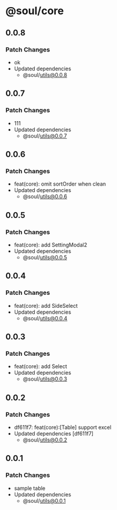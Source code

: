 # @soul/core

## 0.0.8

### Patch Changes

- ok
- Updated dependencies
  - @soul/utils@0.0.8

## 0.0.7

### Patch Changes

- 111
- Updated dependencies
  - @soul/utils@0.0.7

## 0.0.6

### Patch Changes

- feat(core): omit sortOrder when clean
- Updated dependencies
  - @soul/utils@0.0.6

## 0.0.5

### Patch Changes

- feat(core): add SettingModal2
- Updated dependencies
  - @soul/utils@0.0.5

## 0.0.4

### Patch Changes

- feat(core): add SideSelect
- Updated dependencies
  - @soul/utils@0.0.4

## 0.0.3

### Patch Changes

- feat(core): add Select
- Updated dependencies
  - @soul/utils@0.0.3

## 0.0.2

### Patch Changes

- df611f7: feat(core):[Table] support excel
- Updated dependencies [df611f7]
  - @soul/utils@0.0.2

## 0.0.1

### Patch Changes

- sample table
- Updated dependencies
  - @soul/utils@0.0.1
